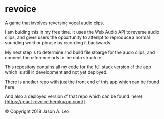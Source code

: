 # revoice
A game that involves reversing vocal audio clips.

I am buiding this in my free time. It uses the Web Audio API to reverse audio clips, and gives users the opportunity to attempt to reproduce a normal sounding word or phrase by recording it backwards.

My next step is to determine and build file stoarge for the audio clips, and connect the reference urls to the data structure.

This repository contains all my code for the full stack version of the app which is still in development and not yet deployed.

There is another repo with just the front end of this app which can be found [here](https://github.com/xezian/react-revoice)

And also a deployed version of that repo which can be found (here)[https://react-revoice.herokuapp.com/]

© Copyright 2018 Jason A. Leo